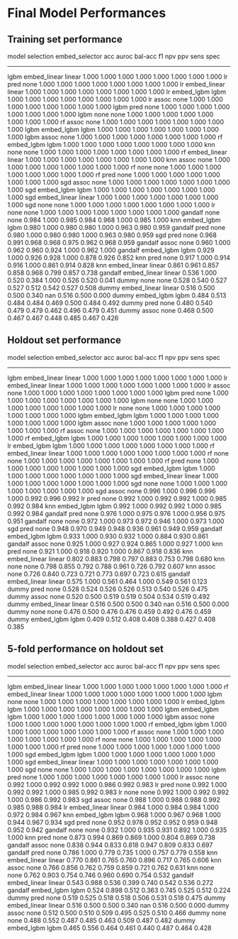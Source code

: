 # Final Model Performances

## Training set performance

model    selection     embed_selector      acc    auroc    bal-acc     f1      npv    ppv    sens    spec
-------  ------------  ----------------  -----  -------  ---------  -----  -------  -----  ------  ------
lgbm     embed_linear  linear            1.000    1.000      1.000  1.000    1.000  1.000   1.000   1.000
lr       pred          none              1.000    1.000      1.000  1.000    1.000  1.000   1.000   1.000
lr       embed_linear  linear            1.000    1.000      1.000  1.000    1.000  1.000   1.000   1.000
lr       embed_lgbm    lgbm              1.000    1.000      1.000  1.000    1.000  1.000   1.000   1.000
lr       assoc         none              1.000    1.000      1.000  1.000    1.000  1.000   1.000   1.000
lgbm     pred          none              1.000    1.000      1.000  1.000    1.000  1.000   1.000   1.000
lgbm     none          none              1.000    1.000      1.000  1.000    1.000  1.000   1.000   1.000
rf       assoc         none              1.000    1.000      1.000  1.000    1.000  1.000   1.000   1.000
lgbm     embed_lgbm    lgbm              1.000    1.000      1.000  1.000    1.000  1.000   1.000   1.000
lgbm     assoc         none              1.000    1.000      1.000  1.000    1.000  1.000   1.000   1.000
rf       embed_lgbm    lgbm              1.000    1.000      1.000  1.000    1.000  1.000   1.000   1.000
knn      none          none              1.000    1.000      1.000  1.000    1.000  1.000   1.000   1.000
rf       embed_linear  linear            1.000    1.000      1.000  1.000    1.000  1.000   1.000   1.000
knn      assoc         none              1.000    1.000      1.000  1.000    1.000  1.000   1.000   1.000
rf       none          none              1.000    1.000      1.000  1.000    1.000  1.000   1.000   1.000
rf       pred          none              1.000    1.000      1.000  1.000    1.000  1.000   1.000   1.000
sgd      assoc         none              1.000    1.000      1.000  1.000    1.000  1.000   1.000   1.000
sgd      embed_lgbm    lgbm              1.000    1.000      1.000  1.000    1.000  1.000   1.000   1.000
sgd      embed_linear  linear            1.000    1.000      1.000  1.000    1.000  1.000   1.000   1.000
sgd      none          none              1.000    1.000      1.000  1.000    1.000  1.000   1.000   1.000
lr       none          none              1.000    1.000      1.000  1.000    1.000  1.000   1.000   1.000
gandalf  none          none              0.984    1.000      0.985  0.984    0.968  1.000   0.985   1.000
knn      embed_lgbm    lgbm              0.980    1.000      0.980  0.980    1.000  0.963   0.980   0.959
gandalf  pred          none              0.980    1.000      0.980  0.980    1.000  0.963   0.980   0.959
sgd      pred          none              0.968    0.991      0.968  0.968    0.975  0.962   0.968   0.959
gandalf  assoc         none              0.960    1.000      0.962  0.960    0.924  1.000   0.962   1.000
gandalf  embed_lgbm    lgbm              0.929    1.000      0.926  0.928    1.000  0.878   0.926   0.852
knn      pred          none              0.917    1.000      0.914  0.916    1.000  0.861   0.914   0.828
knn      embed_linear  linear            0.861    0.961      0.857  0.858    0.968  0.799   0.857   0.738
gandalf  embed_linear  linear            0.536    1.000      0.520  0.384    1.000  0.526   0.520   0.041
dummy    none          none              0.528    0.540      0.527  0.527    0.512  0.542   0.527   0.508
dummy    embed_linear  linear            0.516    0.500      0.500  0.340  nan      0.516   0.500   0.000
dummy    embed_lgbm    lgbm              0.484    0.513      0.484  0.484    0.469  0.500   0.484   0.492
dummy    pred          none              0.480    0.540      0.479  0.479    0.462  0.496   0.479   0.451
dummy    assoc         none              0.468    0.500      0.467  0.467    0.448  0.485   0.467   0.426

## Holdout set performance

model    selection     embed_selector      acc    auroc    bal-acc     f1      npv    ppv    sens    spec
-------  ------------  ----------------  -----  -------  ---------  -----  -------  -----  ------  ------
lgbm     embed_linear  linear            1.000    1.000      1.000  1.000    1.000  1.000   1.000   1.000
lr       embed_linear  linear            1.000    1.000      1.000  1.000    1.000  1.000   1.000   1.000
lr       assoc         none              1.000    1.000      1.000  1.000    1.000  1.000   1.000   1.000
lgbm     pred          none              1.000    1.000      1.000  1.000    1.000  1.000   1.000   1.000
lgbm     none          none              1.000    1.000      1.000  1.000    1.000  1.000   1.000   1.000
lr       none          none              1.000    1.000      1.000  1.000    1.000  1.000   1.000   1.000
lgbm     embed_lgbm    lgbm              1.000    1.000      1.000  1.000    1.000  1.000   1.000   1.000
lgbm     assoc         none              1.000    1.000      1.000  1.000    1.000  1.000   1.000   1.000
rf       assoc         none              1.000    1.000      1.000  1.000    1.000  1.000   1.000   1.000
rf       embed_lgbm    lgbm              1.000    1.000      1.000  1.000    1.000  1.000   1.000   1.000
lr       embed_lgbm    lgbm              1.000    1.000      1.000  1.000    1.000  1.000   1.000   1.000
rf       embed_linear  linear            1.000    1.000      1.000  1.000    1.000  1.000   1.000   1.000
rf       none          none              1.000    1.000      1.000  1.000    1.000  1.000   1.000   1.000
rf       pred          none              1.000    1.000      1.000  1.000    1.000  1.000   1.000   1.000
sgd      embed_lgbm    lgbm              1.000    1.000      1.000  1.000    1.000  1.000   1.000   1.000
sgd      embed_linear  linear            1.000    1.000      1.000  1.000    1.000  1.000   1.000   1.000
sgd      none          none              1.000    1.000      1.000  1.000    1.000  1.000   1.000   1.000
sgd      assoc         none              0.996    1.000      0.996  0.996    1.000  0.992   0.996   0.992
lr       pred          none              0.992    1.000      0.992  0.992    1.000  0.985   0.992   0.984
knn      embed_lgbm    lgbm              0.992    1.000      0.992  0.992    1.000  0.985   0.992   0.984
gandalf  pred          none              0.976    1.000      0.975  0.976    1.000  0.956   0.975   0.951
gandalf  none          none              0.972    1.000      0.973  0.972    0.946  1.000   0.973   1.000
sgd      pred          none              0.948    0.970      0.949  0.948    0.936  0.961   0.949   0.959
gandalf  embed_lgbm    lgbm              0.933    1.000      0.930  0.932    1.000  0.884   0.930   0.861
gandalf  assoc         none              0.925    1.000      0.927  0.924    0.865  1.000   0.927   1.000
knn      pred          none              0.921    1.000      0.918  0.920    1.000  0.867   0.918   0.836
knn      embed_linear  linear            0.802    0.883      0.798  0.797    0.883  0.753   0.798   0.680
knn      none          none              0.798    0.855      0.792  0.788    0.961  0.726   0.792   0.607
knn      assoc         none              0.726    0.840      0.723  0.721    0.773  0.697   0.723   0.615
gandalf  embed_linear  linear            0.575    1.000      0.561  0.464    1.000  0.549   0.561   0.123
dummy    pred          none              0.528    0.524      0.526  0.526    0.513  0.540   0.526   0.475
dummy    assoc         none              0.520    0.500      0.519  0.519    0.504  0.534   0.519   0.492
dummy    embed_linear  linear            0.516    0.500      0.500  0.340  nan      0.516   0.500   0.000
dummy    none          none              0.476    0.500      0.476  0.476    0.459  0.492   0.476   0.459
dummy    embed_lgbm    lgbm              0.409    0.512      0.408  0.408    0.388  0.427   0.408   0.385

## 5-fold performance on holdout set

model    selection     embed_selector      acc    auroc    bal-acc     f1      npv    ppv    sens    spec
-------  ------------  ----------------  -----  -------  ---------  -----  -------  -----  ------  ------
lgbm     embed_linear  linear            1.000    1.000      1.000  1.000    1.000  1.000   1.000   1.000
rf       embed_linear  linear            1.000    1.000      1.000  1.000    1.000  1.000   1.000   1.000
lgbm     none          none              1.000    1.000      1.000  1.000    1.000  1.000   1.000   1.000
lr       embed_lgbm    lgbm              1.000    1.000      1.000  1.000    1.000  1.000   1.000   1.000
lgbm     embed_lgbm    lgbm              1.000    1.000      1.000  1.000    1.000  1.000   1.000   1.000
lgbm     assoc         none              1.000    1.000      1.000  1.000    1.000  1.000   1.000   1.000
rf       embed_lgbm    lgbm              1.000    1.000      1.000  1.000    1.000  1.000   1.000   1.000
rf       assoc         none              1.000    1.000      1.000  1.000    1.000  1.000   1.000   1.000
rf       none          none              1.000    1.000      1.000  1.000    1.000  1.000   1.000   1.000
rf       pred          none              1.000    1.000      1.000  1.000    1.000  1.000   1.000   1.000
sgd      embed_lgbm    lgbm              1.000    1.000      1.000  1.000    1.000  1.000   1.000   1.000
sgd      embed_linear  linear            1.000    1.000      1.000  1.000    1.000  1.000   1.000   1.000
sgd      none          none              1.000    1.000      1.000  1.000    1.000  1.000   1.000   1.000
lgbm     pred          none              1.000    1.000      1.000  1.000    1.000  1.000   1.000   1.000
lr       assoc         none              0.992    1.000      0.992  0.992    1.000  0.986   0.992   0.983
lr       pred          none              0.992    1.000      0.992  0.992    1.000  0.985   0.992   0.983
lr       none          none              0.992    1.000      0.992  0.992    1.000  0.986   0.992   0.983
sgd      assoc         none              0.988    1.000      0.988  0.988    0.992  0.985   0.988   0.984
lr       embed_linear  linear            0.984    1.000      0.984  0.984    1.000  0.972   0.984   0.967
knn      embed_lgbm    lgbm              0.968    1.000      0.967  0.968    1.000  0.944   0.967   0.934
sgd      pred          none              0.952    0.978      0.952  0.952    0.959  0.948   0.952   0.942
gandalf  none          none              0.932    1.000      0.935  0.931    0.892  1.000   0.935   1.000
knn      pred          none              0.873    0.994      0.869  0.869    1.000  0.804   0.869   0.738
gandalf  assoc         none              0.838    0.944      0.833  0.818    0.947  0.809   0.833   0.697
gandalf  pred          none              0.786    1.000      0.779  0.735    1.000  0.757   0.779   0.558
knn      embed_linear  linear            0.770    0.861      0.765  0.760    0.896  0.717   0.765   0.606
knn      assoc         none              0.766    0.856      0.762  0.759    0.859  0.721   0.762   0.631
knn      none          none              0.762    0.903      0.754  0.746    0.960  0.690   0.754   0.532
gandalf  embed_linear  linear            0.543    0.988      0.536  0.399    0.740  0.542   0.536   0.272
gandalf  embed_lgbm    lgbm              0.524    0.898      0.512  0.363    0.745  0.525   0.512   0.224
dummy    pred          none              0.519    0.525      0.518  0.518    0.506  0.531   0.518   0.475
dummy    embed_linear  linear            0.516    0.500      0.500  0.340  nan      0.516   0.500   0.000
dummy    assoc         none              0.512    0.500      0.510  0.509    0.495  0.525   0.510   0.466
dummy    none          none              0.488    0.552      0.487  0.485    0.463  0.509   0.487   0.482
dummy    embed_lgbm    lgbm              0.465    0.556      0.464  0.461    0.440  0.487   0.464   0.428

